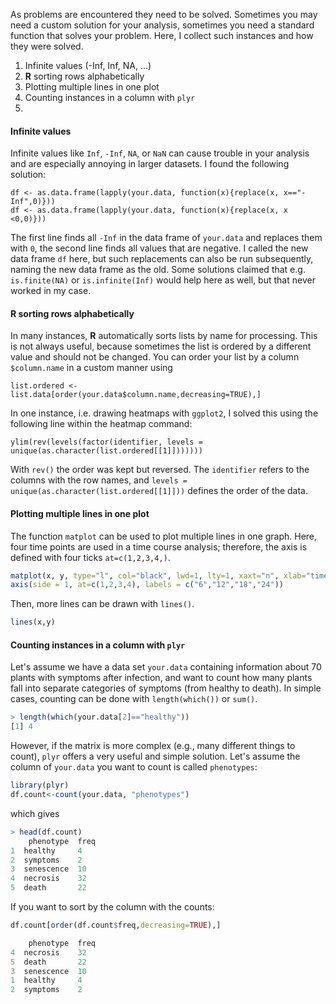 As problems are encountered they need to be solved. Sometimes you may need a custom solution for your analysis, sometimes you need a standard function that solves your problem. Here, I collect such instances and how they were solved. 

1. Infinite values (-Inf, Inf, NA, ...)
2. **R** sorting rows alphabetically
3. Plotting multiple lines in one plot
4. Counting instances in a column with `plyr`
5. 

#### Infinite values

Infinite values like `Inf`, `-Inf`, `NA`, or `NaN` can cause trouble in your analysis and are especially annoying in larger datasets. I found the following solution:

```
df <- as.data.frame(lapply(your.data, function(x){replace(x, x=="-Inf",0)}))
df <- as.data.frame(lapply(your.data, function(x){replace(x, x <0,0)}))
```
The first line finds all `-Inf` in the data frame of `your.data` and replaces them with `0`, the second line finds all values that are negative. I called the new data frame `df` here, but such replacements can also be run subsequently, naming the new data frame as the old. Some solutions claimed that e.g. `is.finite(NA)` or `is.infinite(Inf)` would help here as well, but that never worked in my case. 


#### R sorting rows alphabetically

In many instances, **R** automatically sorts lists by name for processing. This is not always useful, because sometimes the list is ordered by a different value and should not be changed. You can order your list by a column `$column.name` in a custom manner using
```
list.ordered <- list.data[order(your.data$column.name,decreasing=TRUE),]
```
In one instance, i.e. drawing heatmaps with `ggplot2`, I solved this using the following line within the heatmap command:
```
ylim(rev(levels(factor(identifier, levels = unique(as.character(list.ordered[[1]]))))))
```
With `rev()` the order was kept but reversed. The `identifier` refers to the columns with the row names, and `levels = unique(as.character(list.ordered[[1]]))` defines the order of the data. 


#### Plotting multiple lines in one plot

The function `matplot` can be used to plot multiple lines in one graph. Here, four time points are used in a time course analysis; therefore, the axis is defined with four ticks `at=c(1,2,3,4,)`. 
```R
matplot(x, y, type="l", col="black", lwd=1, lty=1, xaxt="n", xlab="time [hpi]", ylab=expression("norm.expression [FPKM]"))
axis(side = 1, at=c(1,2,3,4), labels = c("6","12","18","24"))
```
Then, more lines can be drawn with `lines()`.
```R
lines(x,y)
```


#### Counting instances in a column with `plyr`

Let's assume we have a data set `your.data` containing information about 70 plants with symptoms after infection, and want to count how many plants fall into separate categories of symptoms (from healthy to death). In simple cases, counting can be done with `length(which())` or `sum()`. 
```R
> length(which(your.data[2]=="healthy"))
[1] 4
```
However, if the matrix is more complex (e.g., many different things to count), `plyr` offers a very useful and simple solution. Let's assume the column of `your.data` you want to count is called `phenotypes`:
```R
library(plyr)
df.count<-count(your.data, "phenotypes")
```
which gives
```R
> head(df.count)
    phenotype  freq
1  healthy     4
2  symptoms    2
3  senescence  10
4  necrosis    32
5  death       22
```
If you want to sort by the column with the counts:
```R
df.count[order(df.count$freq,decreasing=TRUE),]

    phenotype  freq
4  necrosis    32
5  death       22
3  senescence  10
1  healthy     4
2  symptoms    2
```
